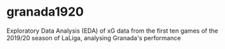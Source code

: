 # granada1920
Exploratory Data Analysis (EDA) of xG data from the first ten games of the 2019/20 season of LaLiga, analysing Granada's performance
